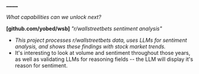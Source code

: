 ### ____

*What capabilities can we unlock next?*

**[github.com/yobed/wsb]** *"r/wallstreetbets sentiment analysis"*
* *This project processes r/wallstreetbets data, uses LLMs for sentiment analysis, and shows these findings with stock market trends.*
* It's interesting to look at volume and sentiment throughout those years, as well as validating LLMs for reasoning fields -- the LLM will display it's reason for sentiment.
